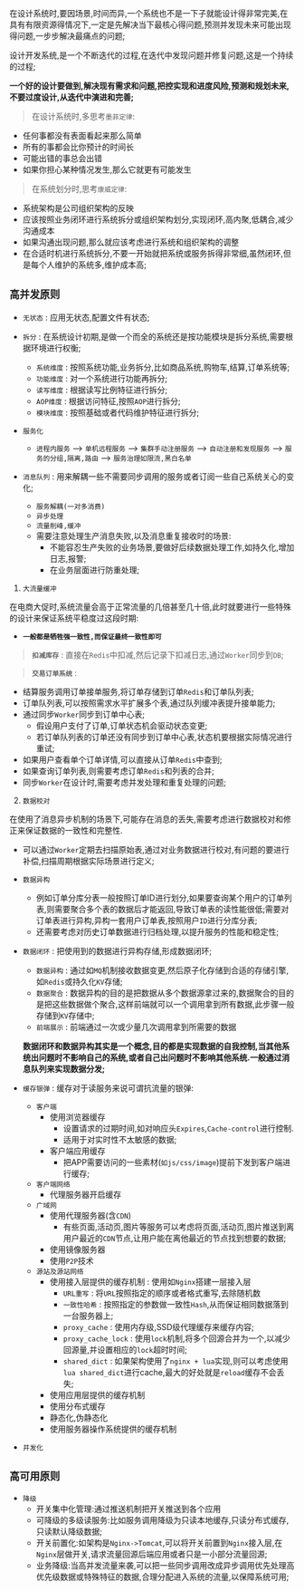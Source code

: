 在设计系统时,要因场景,时间而异,一个系统也不是一下子就能设计得非常完美,在具有有限资源得情况下,一定是先解决当下最核心得问题,预测并发现未来可能出现得问题,一步步解决最痛点的问题;

设计开发系统,是一个不断迭代的过程,在迭代中发现问题并修复问题,这是一个持续的过程;

**一个好的设计要做到,解决现有需求和问题,把控实现和进度风险,预测和规划未来,不要过度设计,从迭代中演进和完善;**

>在设计系统时,多思考`墨菲定律`:
+ 任何事都没有表面看起来那么简单
+ 所有的事都会比你预计的时间长
+ 可能出错的事总会出错
+ 如果你担心某种情况发生,那么它就更有可能发生


>在系统划分时,思考`康威定律`:
+ 系统架构是公司组织架构的反映
+ 应该按照业务闭环进行系统拆分或组织架构划分,实现闭环,高内聚,低耦合,减少沟通成本
+ 如果沟通出现问题,那么就应该考虑进行系统和组织架构的调整
+ 在合适时机进行系统拆分,不要一开始就把系统或服务拆得非常细,虽然闭环,但是每个人维护的系统多,维护成本高;

## `高并发原则`

+ `无状态` : 应用无状态,配置文件有状态;

+ `拆分` : 在系统设计初期,是做一个而全的系统还是按功能模块是拆分系统,需要根据环境进行权衡;
  + `系统维度` : 按照系统功能,业务拆分,比如商品系统,购物车,结算,订单系统等;
  + `功能维度` : 对一个系统进行功能再拆分;
  + `读写维度` : 根据读写比例特征进行拆分;
  + `AOP维度` : 根据访问特征,按照`AOP`进行拆分;
  + `模块维度` : 按照基础或者代码维护特征进行拆分;

+ `服务化`
  + `进程内服务` --> `单机远程服务` --> `集群手动注册服务` --> `自动注册和发现服务` --> `服务的分组,隔离,路由` --> `服务治理如限流,黑白名单`

+ `消息队列` : 用来解耦一些不需要同步调用的服务或者订阅一些自己系统关心的变化;
  + `服务解耦(一对多消费)`
  + `异步处理`
  + `流量削峰,缓冲`
  + 需要注意处理生产消息失败,以及消息重复接收时的场景:
    + 不能容忍生产失败的业务场景,要做好后续数据处理工作,如持久化,增加日志,报警;
    + 在业务层面进行防重处理;

1. `大流量缓冲`

在电商大促时,系统流量会高于正常流量的几倍甚至几十倍,此时就要进行一些特殊的设计来保证系统平稳度过这段时期:
+ **`一般都是牺牲强一致性,而保证最终一致性即可`**

>**`扣减库存`** : 直接在`Redis`中扣减,然后记录下扣减日志,通过`Worker`同步到`DB`;

>**`交易订单系统`** : 
+ 结算服务调用订单接单服务,将订单存储到订单`Redis`和订单队列表;
+ 订单队列表,可以按照需求水平扩展多个表,通过队列缓冲表提升接单能力;
+ 通过同步`Worker`同步到订单中心表;
  + 假设用户支付了订单,订单状态机会驱动状态变更;
  + 若订单队列表的订单还没有同步到订单中心表,状态机要根据实际情况进行重试;
+ 如果用户查看单个订单详情,可以直接从订单`Redis`中查到;
+ 如果查询订单列表,则需要考虑订单`Redis`和列表的合并;
+ 同步`Worker`在设计时,需要考虑并发处理和重复处理的问题;

2. `数据校对`

在使用了消息异步机制的场景下,可能存在消息的丢失,需要考虑进行数据校对和修正来保证数据的一致性和完整性.
+ 可以通过`Worker`定期去扫描原始表,通过对业务数据进行校对,有问题的要进行补偿,扫描周期根据实际场景进行定义;

+ `数据异构`
  + 例如订单分库分表一般按照订单ID进行划分,如果要查询某个用户的订单列表,则需要聚合多个表的数据后才能返回,导致订单表的读性能很低;需要对订单表进行异构,异构一套用户订单表,按照用户`ID`进行分库分表;
  + 还需要考虑对历史订单数据进行归档处理,以提升服务的性能和稳定性;
+ `数据闭环` : 把使用到的数据进行异构存储,形成数据闭环;
  + `数据异构` : 通过如`MQ`机制接收数据变更,然后原子化存储到合适的存储引擎,如`Redis`或持久化`KV`存储;
  + `数据聚合` : 数据异构的目的是把数据从多个数据源拿过来的,数据聚合的目的是把这些数据做个聚合,这样前端就可以一个调用拿到所有数据,此步骤一般存储到`KV`存储中;
  + `前端展示` : 前端通过一次或少量几次调用拿到所需要的数据

  **数据闭环和数据异构其实是一个概念,目的都是实现数据的自我控制,当其他系统出问题时不影响自己的系统,或者自己出问题时不影响其他系统.一般通过消息队列来实现数据分发;**


+ `缓存银弹` : 缓存对于读服务来说可谓抗流量的银弹:
  + `客户端`
    + 使用浏览器缓存
      + 设置请求的过期时间,如对响应头`Expires`,`Cache-control`进行控制.
      + 适用于对实时性不太敏感的数据;
    + 客户端应用缓存 
      + 把APP需要访问的一些素材(`如js/css/image`)提前下发到客户端进行缓存;
  + `客户端网络`
    + 代理服务器开启缓存 
  + `广域网`
    + 使用代理服务器(含`CDN`) 
      + 有些页面,活动页,图片等服务可以考虑将页面,活动页,图片推送到离用户最近的`CDN`节点,让用户能在离他最近的节点找到想要的数据;
    + 使用镜像服务器
    + 使用`P2P`技术
  + `源站及源站网络`
    + 使用接入层提供的缓存机制 : 使用如`Nginx`搭建一层接入层
      + `URL重写` : 将`URL`按照指定的顺序或者格式重写,去除随机数
      + `一致性哈希` : 按照指定的参数做一致性`Hash`,从而保证相同数据落到一台服务器上;
      + `proxy_cache` : 使用内存级,SSD级代理缓存来缓存内容;
      + `proxy_cache_lock` : 使用`lock`机制,将多个回源合并为一个,以减少回源量,并设置相应的`lock`超时时间;
      + `shared_dict` : 如果架构使用了`nginx + lua`实现,则可以考虑使用`lua shared_dict`进行cache,最大的好处就是`reload`缓存不会丢失;
    + 使用应用层提供的缓存机制
    + 使用分布式缓存
    + 静态化,伪静态化
    + 使用服务器操作系统提供的缓存机制

+ `并发化`


## `高可用原则`

+ `降级` 
  + 开关集中化管理:通过推送机制把开关推送到各个应用
  + 可降级的多级读服务:比如服务调用降级为只读本地缓存,只读分布式缓存,只读默认降级数据;
  + 开关前置化:如架构是`Nginx->Tomcat`,可以将开关前置到`Nginx`接入层,在`Nginx`层做开关,请求流量回源后端应用或者只是一小部分流量回源;
  + 业务降级:当高并发流量来袭,可以把一些同步调用改成异步调用优先处理高优先级数据或特殊特征的数据,合理分配进入系统的流量,以保障系统可用;

